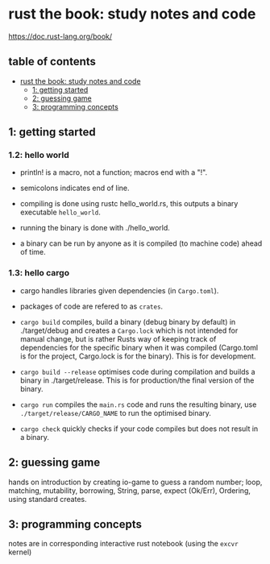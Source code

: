 # rust the book: study notes and code
https://doc.rust-lang.org/book/

## table of contents

- [rust the book: study notes and code](#rust-the-book:-study-notes-and-code)
  - [1: getting started](#1:-getting-started)
  - [2: guessing game](#2:-guessing-game)
  - [3: programming concepts](#3:-programming-concepts)



## 1: getting started
### 1.2: hello world
* println! is a macro, not a function; macros end with a "!".
* semicolons indicates end of line.

* compiling is done using rustc hello_world.rs, this outputs a binary executable `hello_world`.
* running the binary is done with ./hello_world.
* a binary can be run by anyone as it is compiled (to machine code) ahead of time.


### 1.3: hello cargo
* cargo handles libraries given dependencies (in `Cargo.toml`).
* packages of code are refered to as `crates`.

* `cargo build` compiles, build a binary (debug binary by default) in ./target/debug and creates a `Cargo.lock` which is not intended for manual change, but is rather Rusts way of keeping track of dependencies for the specific binary when it was compiled (Cargo.toml is for the project, Cargo.lock is for the binary). This is for development.
* `cargo build --release` optimises code during compilation and builds a binary in ./target/release. This is for production/the final version of the binary.
* `cargo run` compiles the `main.rs` code and runs the resulting binary, use `./target/release/CARGO_NAME` to run the optimised binary.
* `cargo check` quickly checks if your code compiles but does not result in a binary.

## 2: guessing game
hands on introduction by creating io-game to guess a random number; loop, matching, mutability, borrowing, String, parse, expect (Ok/Err), Ordering, using standard creates.

## 3: programming concepts
notes are in corresponding interactive rust notebook (using the `excvr` kernel)
